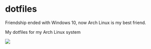 # dotfiles
Friendship ended with Windows 10, now Arch Linux is my best friend.


My dotfiles for my Arch Linux system


![](https://imgur.com/vbm7Jhj)
